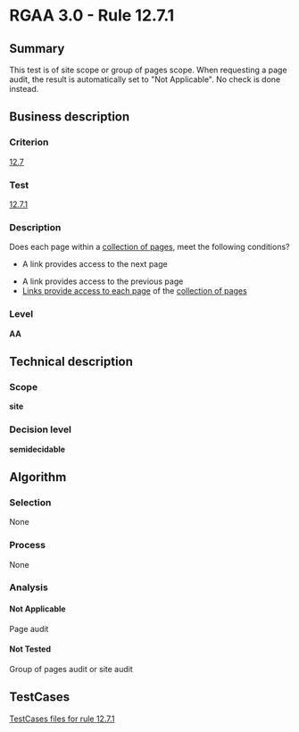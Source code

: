 # RGAA 3.0 -  Rule 12.7.1

## Summary

This test is of site scope or group of pages scope. When requesting a page audit, the result is automatically set to "Not Applicable". No check is done instead.

## Business description

### Criterion

[12.7](http://disic.github.io/rgaa_referentiel_en/RGAA3.0_Criteria_English_version_v1.html#crit-12-7)

### Test

[12.7.1](http://disic.github.io/rgaa_referentiel_en/RGAA3.0_Criteria_English_version_v1.html#test-12-7-1)

### Description
Does each page within a
    <a href="http://disic.github.io/rgaa_referentiel_en/RGAA3.0_Glossary_English_version_v1.html#mCollecPage">collection
  of pages</a>, meet the following conditions?
    <ul><li>A link provides access to the next page</li>
  <li>A link provides access to the previous page</li>
  <li><a href="http://disic.github.io/rgaa_referentiel_en/RGAA3.0_Glossary_English_version_v1.html#mAccColl">Links
    provide access to each page</a> of the <a href="http://disic.github.io/rgaa_referentiel_en/RGAA3.0_Glossary_English_version_v1.html#mCollecPage">collection
    of pages</a></li>
    </ul> 


### Level

**AA**

## Technical description

### Scope

**site**

### Decision level

**semidecidable**

## Algorithm

### Selection

None

### Process

None

### Analysis

#### Not Applicable

Page audit 

#### Not Tested

Group of pages audit or site audit



##  TestCases 

[TestCases files for rule 12.7.1](https://github.com/Asqatasun/Asqatasun/tree/master/rules/rules-rgaa3.0/src/test/resources/testcases/rgaa30/Rgaa30Rule120701/) 


